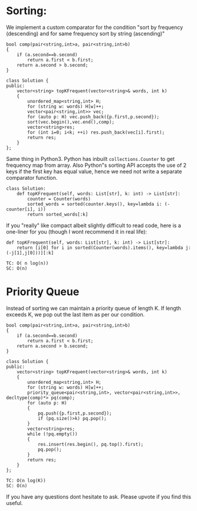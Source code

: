 # Sorting:
We implement a custom comparator for the condition "sort by frequency (descending) and for same frequency sort by string (ascending)"
```
bool comp(pair<string,int>a, pair<string,int>b)
{
    if (a.second==b.second)
        return a.first < b.first;
    return a.second > b.second;
}

class Solution {
public:
    vector<string> topKFrequent(vector<string>& words, int k) 
    {
        unordered_map<string,int> H;
        for (string w: words) H[w]++;
        vector<pair<string,int>> vec;
        for (auto p: H) vec.push_back({p.first,p.second});
        sort(vec.begin(),vec.end(),comp);
        vector<string>res;
        for (int i=0; i<k; ++i) res.push_back(vec[i].first);
        return res;
    }
};
```
Same thing in Python3. Python has inbuilt `collections.Counter` to get frequency map  from array. Also Python"s sorting API accepts the use of 2 keys if the first key has equal value, hence we need not write a separate comparator function.
```
class Solution:
    def topKFrequent(self, words: List[str], k: int) -> List[str]:
        counter = Counter(words)
        sorted_words = sorted(counter.keys(), key=lambda i: (-counter[i], i))
        return sorted_words[:k]
```

If you "really" like compact albeit slightly difficult to read code, here is a one-liner for you (though I wont recommend it in real life):
```
def topKFrequent(self, words: List[str], k: int) -> List[str]:
	return [i[0] for i in sorted(Counter(words).items(), key=lambda j: (-j[1],j[0]))][:k]
```

```
TC: O( n log(n))
SC: O(n)
```
# Priority Queue
Instead of sorting we can maintain a priority queue of length K. If length exceeds K, we pop out the last item as per our condition.
```
bool comp(pair<string,int>a, pair<string,int>b)
{
    if (a.second==b.second)
        return a.first < b.first;
    return a.second > b.second;
}

class Solution {
public:
    vector<string> topKFrequent(vector<string>& words, int k) 
    {
        unordered_map<string,int> H;
        for (string w: words) H[w]++;
        priority_queue<pair<string,int>, vector<pair<string,int>>, decltype(comp)*> pq(comp);
        for (auto p: H)
        {
            pq.push({p.first,p.second});
            if (pq.size()>k) pq.pop();
        }
        vector<string>res;
        while (!pq.empty())
        {
            res.insert(res.begin(), pq.top().first);
            pq.pop();
        }
        return res;
    }
};
```
```
TC: O(n log(K))
SC: O(n)
```
If you have any questions dont hesitate to ask. Please upvote if you find this useful.